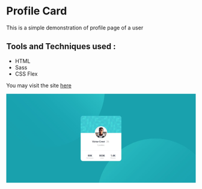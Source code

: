 # Profile Card
This is a simple demonstration of profile page of a user

## Tools and Techniques used :
- HTML
- Sass
- CSS Flex 

You may visit the site [here](https://roctanweer.github.io/profile_card/)

![Page review](./Images/P_P.jpg)